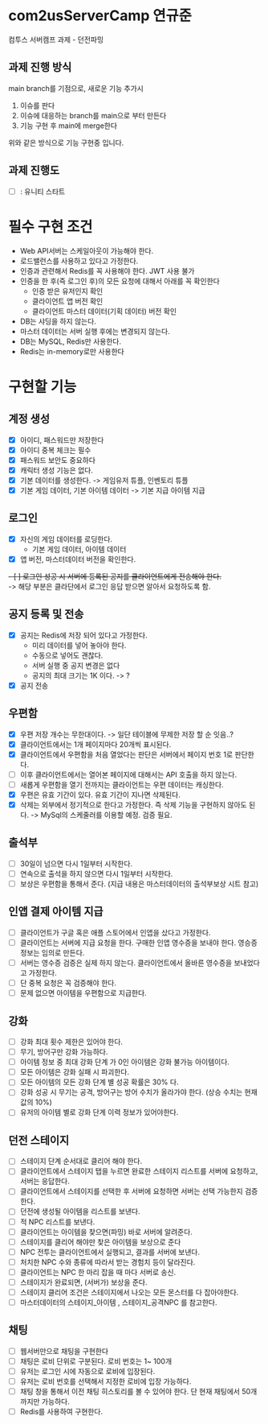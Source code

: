 # com2usServerCamp 연규준
컴투스 서버캠프 과제 - 던전파밍

## 과제 진행 방식
main branch를 기점으로, 새로운 기능 추가시
1. 이슈를 판다
2. 이슈에 대응하는 branch를 main으로 부터 만든다
3. 기능 구현 후 main에 merge한다

위와 같은 방식으로 기능 구현중 입니다.

## 과제 진행도
- [ ] : 유니티 스타트

# 필수 구현 조건
- Web API서버는 스케일아웃이 가능해야 한다.
- 로드밸런스를 사용하고 있다고 가정한다.
- 인증과 관련해서 Redis를 꼭 사용해야 한다. JWT 사용 불가
- 인증을 한 후(즉 로그인 후)의 모든 요청에 대해서 아래를 꼭 확인한다
  - 인증 받은 유저인지 확인
  - 클라이언트 앱 버전 확인
  - 클라이언트 마스터 데이터(기획 데이터) 버전 확인
- DB는 샤딩을 하지 않는다.
- 마스터 데이터는 서버 실행 후에는 변경되지 않는다.
- DB는 MySQL, Redis만 사용한다.
- Redis는 in-memory로만 사용한다

# 구현할 기능
## 계정 생성
- [x] 아이디, 패스워드만 저장한다
- [x] 아이디 중복 체크는 필수
- [x] 패스워드 보안도 중요하다
- [x] 캐릭터 생성 기능은 없다.
- [x] 기본 데이터를 생성한다. -> 게임유저 튜플, 인벤토리 튜플
- [x] 기본 게임 데이터, 기본 아이템 데이터 -> 기본 지급 아이템 지급
## 로그인
- [x] 자신의 게임 데이터를 로딩한다.
  - 기본 게임 데이터, 아이템 데이터
- [x] 앱 버전, 마스터데이터 버전을 확인한다.

~~- [ ] 로그인 성공 시 서버에 등록된 공지를 클라이언트에게 전송해야 한다.~~
<br>-> 해당 부분은 클라단에서 로그인 응답 받으면 알아서 요청하도록 함.
## 공지 등록 및 전송
- [x] 공지는 Redis에 저장 되어 있다고 가정한다.
  - 미리 데이터를 넣어 놓아야 한다.
  - 수동으로 넣어도 괜찮다.
  - 서버 실행 중 공지 변경은 없다
  - 공지의 최대 크기는 1K 이다. -> ?
- [x] 공지 전송
## 우편함
- [x] 우편 저장 개수는 무한대이다. -> 일단 테이블에 무제한 저장 할 순 잇음..?
- [x] 클라이언트에서는 1개 페이지마다 20개씩 표시된다.
- [x] 클라이언트에서 우편함을 처음 열었다는 판단은 서버에서 페이지 번호 1로 판단한다.
- [ ] 이후 클라이언트에서는 열어본 페이지에 대해서는 API 호출을 하지 않는다.
- [ ] 새롭게 우편함을 열기 전까지는 클라이언트는 우편 데이터는 캐싱한다.
- [x] 우편은 유효 기간이 있다. 유효 기간이 지나면 삭제된다. 
- [x] 삭제는 외부에서 정기적으로 한다고 가정한다. 즉 삭제 기능을 구현하지 않아도 된다.
  -> MySql의 스케줄러를 이용할 예정. 검증 필요.
## 출석부
- [ ] 30일이 넘으면 다시 1일부터 시작한다.
- [ ] 연속으로 출석을 하지 않으면 다시 1일부터 시작한다.
- [ ] 보상은 우편함을 통해서 준다. (지급 내용은 마스터데이터의 출석부보상 시트 참고)
## 인앱 결제 아이템 지급
- [ ] 클라이언트가 구글 혹은 애플 스토어에서 인앱을 샀다고 가정한다.
- [ ] 클라이언트는 서버에 지급 요청을 한다. 구매한 인앱 영수증을 보내야 한다. 영승증 정보는 임의로 만든다.
- [ ] 서버는 영수증 검증은 실제 하지 않는다. 클라이언트에서 올바른 영수증을 보내었다고 가정한다.
- [ ] 단 중복 요청은 꼭 검증해야 한다.
- [ ] 문제 없으면 아이템을 우편함으로 지급한다.
## 강화
- [ ] 강화 최대 횟수 제한은 있어야 한다.
- [ ] 무기, 방어구만 강화 가능하다.
- [ ] 아이템 정보 중 최대 강화 단계 가 0인 아이템은 강화 불가능 아이템이다.
- [ ] 모든 아이템은 강화 실패 시 파괴한다.
- [ ] 모든 아이템의 모든 강화 단계 별 성공 확률은 30% 다.
- [ ] 강화 성공 시 무기는 공격, 방어구는 방어 수치가 올라가야 한다. (상승 수치는 현재 값의 10%)
- [ ] 유저의 아이템 별로 강화 단계 이력 정보가 있어야한다.
## 던전 스테이지
- [ ] 스테이지 단계 순서대로 클리어 해야 한다.
- [ ] 클라이언트에서 스테이지 탭을 누르면 완료한 스테이지 리스트를 서버에 요청하고, 서버는 응답한다.
- [ ] 클라이언트에서 스테이지를 선택한 후 서버에 요청하면 서버는 선택 가능한지 검증한다.
- [ ] 던전에 생성될 아이템을 리스트를 보낸다.
- [ ] 적 NPC 리스트를 보낸다.
- [ ] 클라이언트는 아이템을 찾으면(파밍) 바로 서버에 알려준다.
- [ ] 스테이지를 클리어 해야만 찾은 아이템을 보상으로 준다
- [ ] NPC 전투는 클라이언트에서 실행되고, 결과를 서버에 보낸다.
- [ ] 처치한 NPC 수와 종류에 따라서 받는 경험치 등이 달라진다.
- [ ] 클라이언트는 NPC 한 마리 잡을 때 마다 서버로 송신.
- [ ] 스테이지가 완료되면, (서버가) 보상을 준다.
- [ ] 스테이지 클리어 조건은 스테이지에서 나오는 모든 몬스터를 다 잡아야한다.
- [ ] 마스터데이터의 스테이지_아이템 , 스테이지_공격NPC 를 참고한다.
## 채팅
- [ ] 웹서버만으로 채팅을 구현한다
- [ ] 채팅은 로비 단위로 구분된다. 로비 번호는 1~ 100개
- [ ] 유저는 로그인 시에 자동으로 로비에 입장된다.
- [ ] 유저는 로비 번호를 선택해서 지정한 로비에 입장 가능하다.
- [ ] 채팅 창을 통해서 이전 채팅 히스토리를 볼 수 있어야 한다. 단 현재 채팅에서 50개까지만 가능하다.
- [ ] Redis를 사용하여 구현한다.
